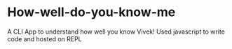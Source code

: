 # How-well-do-you-know-me
A CLI App to understand how well you know Vivek!
Used javascript to write code and hosted on REPL
